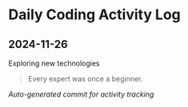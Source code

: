# Daily Coding Activity Log

## 2024-11-26

Exploring new technologies

> Every expert was once a beginner.

*Auto-generated commit for activity tracking*
